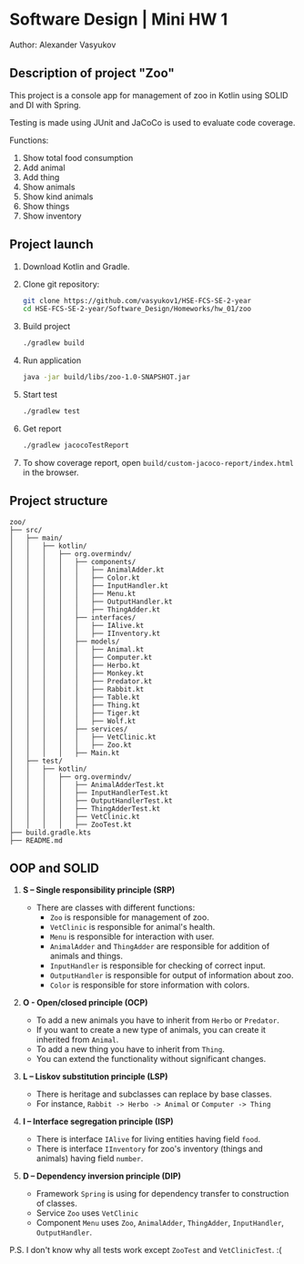 # Software Design | Mini HW 1

Author: Alexander Vasyukov

## Description of project "Zoo"

This project is a console app for management of zoo in Kotlin using SOLID and DI with Spring.

Testing is made using JUnit and JaCoCo is used to evaluate code coverage.

Functions:
1. Show total food consumption
2. Add animal
3. Add thing
4. Show animals
5. Show kind animals
6. Show things
7. Show inventory

## Project launch

1. Download Kotlin and Gradle.
2. Clone git repository:
   ```bash
   git clone https://github.com/vasyukov1/HSE-FCS-SE-2-year
   cd HSE-FCS-SE-2-year/Software_Design/Homeworks/hw_01/zoo
    ```
3. Build project
   ```bash
   ./gradlew build
   ```
4. Run application
   ```bash
   java -jar build/libs/zoo-1.0-SNAPSHOT.jar
   ```
5. Start test
   ```bash
   ./gradlew test
   ```
6. Get report
   ```bash
   ./gradlew jacocoTestReport
   ```

7. To show coverage report, open `build/custom-jacoco-report/index.html` in the browser.

## Project structure

```
zoo/
├── src/
│   ├── main/
│   │   ├── kotlin/
│   │   │   ├── org.overmindv/
│   │   │   │   ├── components/
│   │   │   │   │   ├── AnimalAdder.kt
│   │   │   │   │   ├── Color.kt
│   │   │   │   │   ├── InputHandler.kt
│   │   │   │   │   ├── Menu.kt
│   │   │   │   │   ├── OutputHandler.kt
│   │   │   │   │   ├── ThingAdder.kt
│   │   │   │   ├── interfaces/
│   │   │   │   │   ├── IAlive.kt
│   │   │   │   │   ├── IInventory.kt
│   │   │   │   ├── models/
│   │   │   │   │   ├── Animal.kt
│   │   │   │   │   ├── Computer.kt
│   │   │   │   │   ├── Herbo.kt
│   │   │   │   │   ├── Monkey.kt
│   │   │   │   │   ├── Predator.kt
│   │   │   │   │   ├── Rabbit.kt 
│   │   │   │   │   ├── Table.kt
│   │   │   │   │   ├── Thing.kt
│   │   │   │   │   ├── Tiger.kt
│   │   │   │   │   ├── Wolf.kt
│   │   │   │   ├── services/
│   │   │   │   │   ├── VetClinic.kt
│   │   │   │   │   ├── Zoo.kt
│   │   │   │   ├── Main.kt
│   ├── test/
│   │   ├── kotlin/
│   │   │   ├── org.overmindv/
│   │   │   │   ├── AnimalAdderTest.kt 
│   │   │   │   ├── InputHandlerTest.kt
│   │   │   │   ├── OutputHandlerTest.kt
│   │   │   │   ├── ThingAdderTest.kt
│   │   │   │   ├── VetClinic.kt
│   │   │   │   ├── ZooTest.kt 
├── build.gradle.kts 
├── README.md
```

## OOP and SOLID

1. **S – Single responsibility principle (SRP)**
   - There are classes with different functions:
      - `Zoo` is responsible for management of zoo.
      - `VetClinic` is responsible for animal's health.
      - `Menu` is responsible for interaction with user.
      - `AnimalAdder` and `ThingAdder` are responsible for addition of animals and things.
      - `InputHandler` is responsible for checking of correct input.
      - `OutputHandler` is responsible for output of information about zoo.
      - `Color` is responsible for store information with colors.

2. **O - Open/closed principle (OCP)**
   - To add a new animals you have to inherit from `Herbo` or `Predator`.
   - If you want to create a new type of animals, you can create it inherited from `Animal`.
   - To add a new thing you have to inherit from `Thing`.
   - You can extend the functionality without significant changes.

3. **L – Liskov substitution principle (LSP)**
   - There is heritage and subclasses can replace by base classes.
   - For instance, `Rabbit -> Herbo -> Animal` or `Computer -> Thing`

4. **I – Interface segregation principle (ISP)**
   - There is interface `IAlive` for living entities having field `food`.
   - There is interface `IInventory` for zoo's inventory (things and animals) having field `number`.

5. **D – Dependency inversion principle (DIP)**
   - Framework `Spring` is using for dependency transfer to construction of classes.
   - Service `Zoo` uses `VetClinic`
   - Component `Menu` uses `Zoo`, `AnimalAdder`, `ThingAdder`, `InputHandler`, `OutputHandler`.

P.S. I don't know why all tests work except `ZooTest` and `VetClinicTest`. :(